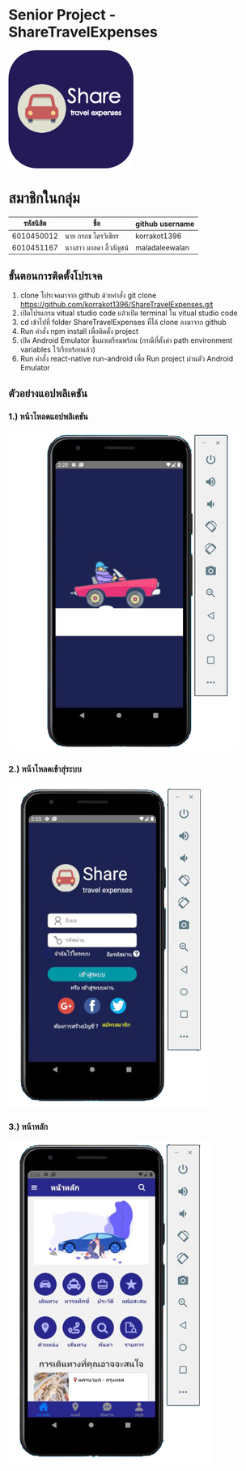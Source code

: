 # Senior Project - ShareTravelExpenses
![](https://github.com/korrakot1396/Share-Travel-Expenses/blob/main/assets/images/logo_app.png)
# สมาชิกในกลุ่ม
| รหัสนิสิต  | ชื่อ  | github username |
| ------------ | ------------ | ------------ | 
| 6010450012 | นาย กรกช ไตรวิเชียร | korrakot1396 |
| 6010451167 | นางสาว มาลดา ลี้วลัญชน์ | maladaleewalan |

## ขั้นตอนการติดตั้งโปรเจค
1. clone โปรเจคมาจาก github ด้วยคำสั่ง git clone https://github.com/korrakot1396/ShareTravelExpenses.git
2. เปิดโปรแกรม vitual studio code แล้วเปิด terminal ใน vitual studio code
3. cd เข้าไปที่ folder ShareTravelExpenses ที่ได้ clone ลงมาจาก github
4. Run คำสั่ง npm install เพื่อติดตั้ง project
5. เปิด Android Emulator ขึ้นมาเตรียมพร้อม (กรณีที่ตั้งค่า path environment variables ไว้เรียบร้อยแล้ว)
6. Run คำสั่ง react-native run-android เพื่อ Run project ผ่านตัว Android Emulator

## ตัวอย่างแอปพลิเคชัน
### 1.) หน้าโหลดแอปพลิเคชัน
![](https://github.com/korrakot1396/Share-Travel-Expenses/blob/main/assets/images/1.png)
### 2.) หน้าโหลดเข้าสุ่ระบบ
![](https://github.com/korrakot1396/Share-Travel-Expenses/blob/main/assets/images/2.png)
### 3.) หน้าหลัก
![](https://github.com/korrakot1396/Share-Travel-Expenses/blob/main/assets/images/6.png)
